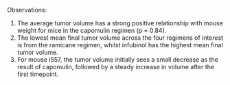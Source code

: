 Observations:
1. The average tumor volume has a strong positive relationship with mouse weight for mice in the capomulin regimen (p = 0.84).
2. The lowest mean final tumor volume across the four regimens of interest is from the ramicane regimen, whilst infubinol has the highest mean final tumor volume.
3. For mouse i557, the tumor volume initially sees a small decrease as the result of capomulin, followed by a steady increase in volume after the first timepoint.

